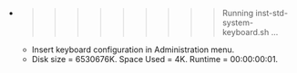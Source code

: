 * >>>>>>>>> Running inst-std-system-keyboard.sh ...
  * Insert keyboard configuration in Administration menu.
  * Disk size = 6530676K. Space Used = 4K. Runtime = 00:00:00:01.
